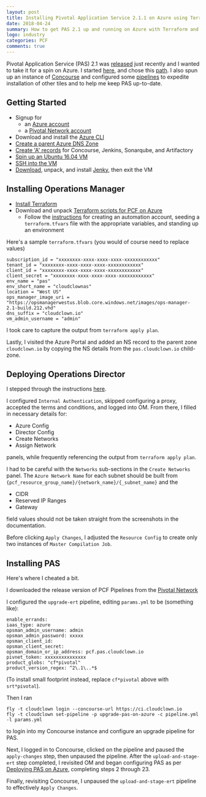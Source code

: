 ```yaml
---
layout: post
title: Installing Pivotal Application Service 2.1.1 on Azure using Terraform and Concourse
date: 2018-04-24
summary: How to get PAS 2.1 up and running on Azure with Terraform and Concourse and keep it up to date
logo: industry
categories: PCF
comments: true
---
```


Pivotal Application Service (PAS) 2.1 was [released](https://content.pivotal.io/slides/pivotal-cloud-foundry-2-1-making-transformation-real-webinar) just recently and I wanted to take it for a spin on Azure.  I started [here](https://docs.pivotal.io/pivotalcf/2-1/customizing/azure.html), and chose this [path](https://docs.pivotal.io/pivotalcf/2-1/customizing/azure-terraform.html).  I also spun up an instance of [Concourse](https://concourse-ci.org) and configured some [pipelines](https://github.com/pivotal-cf/pcf-pipelines) to  expedite installation of other tiles and to help me keep PAS up-to-date.


## Getting Started

* Signup for 
    * an [Azure account](https://signup.azure.com/signup)
    * a [Pivotal Network account](https://account.run.pivotal.io/z/uaa/sign-up)
* Download and install the [Azure CLI](https://docs.microsoft.com/en-us/cli/azure/install-azure-cli?view=azure-cli-latest)
* [Create a parent Azure DNS Zone](https://docs.microsoft.com/en-us/azure/dns/dns-getstarted-portal#create-a-dns-zone)
* [Create 'A' records](https://docs.microsoft.com/en-us/azure/dns/dns-getstarted-portal#create-a-dns-record) for Concourse, Jenkins, Sonarqube, and Artifactory
* [Spin up an Ubuntu 16.04 VM](https://docs.microsoft.com/en-us/azure/virtual-machines/linux/quick-create-portal)
* [SSH into the VM](https://docs.microsoft.com/en-us/azure/virtual-machines/linux/quick-create-portal#connect-to-virtual-machine)
* [Download](https://github.com/fastnsilver/jenky/archive/master.zip), unpack, and install [Jenky](https://github.com/fastnsilver/jenky/tree/master/compose), then exit the VM


## Installing Operations Manager

* [Install Terraform](https://www.terraform.io/downloads.html)
* Download and unpack [Terraform scripts for PCF on Azure](https://github.com/pivotal-cf/terraforming-azure/archive/v0.11.0.zip)
    * Follow the [instructions](https://github.com/pivotal-cf/terraforming-azure#how-does-one-use-this) for creating an automation account, seeding a `terraform.tfvars` file with the appropriate variables, and standing up an environment

Here's a sample `terraform.tfvars` (you would of course need to replace values)

```
subscription_id = "xxxxxxxx-xxxx-xxxx-xxxx-xxxxxxxxxxxx"
tenant_id = "xxxxxxxx-xxxx-xxxx-xxxx-xxxxxxxxxxxx"
client_id = "xxxxxxxx-xxxx-xxxx-xxxx-xxxxxxxxxxxx"
client_secret = "xxxxxxxx-xxxx-xxxx-xxxx-xxxxxxxxxxxx"
env_name = "pas"
env_short_name = "cloudclownas"
location = "West US"
ops_manager_image_uri = "https://opsmanagerwestus.blob.core.windows.net/images/ops-manager-2.1-build.212.vhd"
dns_suffix = "cloudclown.io"
vm_admin_username = "admin"
```

I took care to capture the output from `terraform apply plan`.

Lastly, I visited the Azure Portal and added an NS record to the parent zone `cloudclown.io` by copying the NS details from the `pas.cloudclown.io` child-zone.


## Deploying Operations Director

I stepped through the instructions [here](https://docs.pivotal.io/pivotalcf/2-1/customizing/azure-om-config-terraform.html).

I configured `Internal Authentication`, skipped configuring a proxy, accepted the terms and conditions, and logged into OM.  From there, I filled in necessary details for:

* Azure Config
* Director Config
* Create Networks 
* Assign Network

panels, while frequently referencing the output from `terraform apply plan`. 

I had to be careful with the `Networks` sub-sections in the `Create Networks` panel.  The `Azure Network Name` for each subnet should be built from `{pcf_resource_group_name}/{network_name}/{_subnet_name}` and the 

* CIDR
* Reserved IP Ranges
* Gateway 

field values should not be taken straight from the screenshots in the documentation.

Before clicking `Apply Changes`, I adjusted the `Resource Config` to create only two instances of `Master Compilation Job`.


## Installing PAS

Here's where I cheated a bit.  

I downloaded the release version of PCF Pipelines from the [Pivotal Network](https://network.pivotal.io/products/pcf-automation/)

I configured the `upgrade-ert` pipeline, editing `params.yml` to be (something like):

```
enable_errands: 
iaas_type: azure
opsman_admin_username: admin
opsman_admin_password: xxxxx
opsman_client_id: 
opsman_client_secret: 
opsman_domain_or_ip_address: pcf.pas.cloudclown.io
pivnet_token: xxxxxxxxxxxxxxx
product_globs: "cf*pivotal"
product_version_regex: ^2\.1\..*$
```

(To install small footprint instead, replace `cf*pivotal` above with `srt*pivotal`).

Then I ran 

```
fly -t cloudclown login --concourse-url https://ci.cloudclown.io
fly -t cloudclown set-pipeline -p upgrade-pas-on-azure -c pipeline.yml -l params.yml
```

to login into my Concourse instance and configure an upgrade pipeline for PAS.  

Next, I logged in to Concourse, clicked on the pipeline and paused the `apply-changes` step, then unpaused the pipeline.  After the `upload-and-stage-ert` step completed, I revisited OM and began configuring PAS as per [Deploying PAS on Azure](https://docs.pivotal.io/pivotalcf/2-0/customizing/azure-er-config.html#assign-networks), completing steps 2 through 23.  

Finally, revisiting Concourse, I unpaused the `upload-and-stage-ert` pipeline to effectively `Apply Changes`.